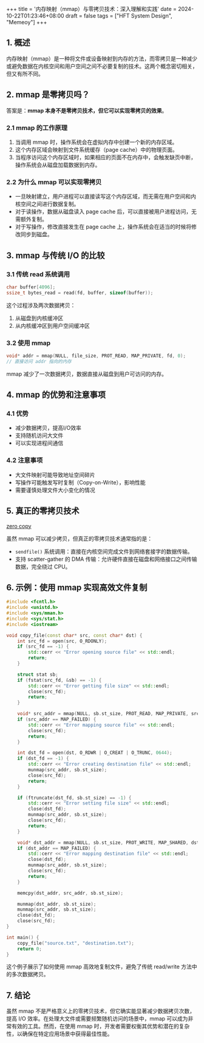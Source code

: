 +++
title = '内存映射（mmap）与零拷贝技术：深入理解和实践'
date = 2024-10-22T01:23:46+08:00
draft = false
tags = ["HFT System Design", "Memeoy"]
+++
## 1. 概述

内存映射（mmap）是一种将文件或设备映射到内存的方法，而零拷贝是一种减少或避免数据在内核空间和用户空间之间不必要复制的技术。这两个概念密切相关，但又有所不同。

## 2. mmap 是零拷贝吗？

答案是：**mmap 本身不是零拷贝技术，但它可以实现零拷贝的效果**。

### 2.1 mmap 的工作原理

1. 当调用 mmap 时，操作系统会在虚拟内存中创建一个新的内存区域。
2. 这个内存区域会映射到文件系统缓存（page cache）中的物理页面。
3. 当程序访问这个内存区域时，如果相应的页面不在内存中，会触发缺页中断，操作系统会从磁盘加载数据到内存。

### 2.2 为什么 mmap 可以实现零拷贝

- 一旦映射建立，用户进程可以直接读写这个内存区域，而无需在用户空间和内核空间之间进行数据复制。
- 对于读操作，数据从磁盘读入 page cache 后，可以直接被用户进程访问，无需额外复制。
- 对于写操作，修改直接发生在 page cache 上，操作系统会在适当的时候将修改同步到磁盘。

## 3. mmap 与传统 I/O 的比较

### 3.1 传统 read 系统调用

```cpp
char buffer[4096];
ssize_t bytes_read = read(fd, buffer, sizeof(buffer));
```

这个过程涉及两次数据拷贝：
1. 从磁盘到内核缓冲区
2. 从内核缓冲区到用户空间缓冲区

### 3.2 使用 mmap

```cpp
void* addr = mmap(NULL, file_size, PROT_READ, MAP_PRIVATE, fd, 0);
// 直接访问 addr 指向的内存
```

mmap 减少了一次数据拷贝，数据直接从磁盘到用户可访问的内存。

## 4. mmap 的优势和注意事项

### 4.1 优势
- 减少数据拷贝，提高I/O效率
- 支持随机访问大文件
- 可以实现进程间通信

### 4.2 注意事项
- 大文件映射可能导致地址空间碎片
- 写操作可能触发写时复制（Copy-on-Write），影响性能
- 需要谨慎处理文件大小变化的情况

## 5. 真正的零拷贝技术

[zero copy](https://xiaolincoding.com/os/8_network_system/zero_copy.html)

虽然 mmap 可以减少拷贝，但真正的零拷贝技术通常指的是：

- `sendfile()` 系统调用：直接在内核空间完成文件到网络套接字的数据传输。
- 支持 scatter-gather 的 DMA 传输：允许硬件直接在磁盘和网络接口之间传输数据，完全绕过 CPU。

## 6. 示例：使用 mmap 实现高效文件复制

```cpp
#include <fcntl.h>
#include <unistd.h>
#include <sys/mman.h>
#include <sys/stat.h>
#include <iostream>

void copy_file(const char* src, const char* dst) {
    int src_fd = open(src, O_RDONLY);
    if (src_fd == -1) {
        std::cerr << "Error opening source file" << std::endl;
        return;
    }

    struct stat sb;
    if (fstat(src_fd, &sb) == -1) {
        std::cerr << "Error getting file size" << std::endl;
        close(src_fd);
        return;
    }

    void* src_addr = mmap(NULL, sb.st_size, PROT_READ, MAP_PRIVATE, src_fd, 0);
    if (src_addr == MAP_FAILED) {
        std::cerr << "Error mapping source file" << std::endl;
        close(src_fd);
        return;
    }

    int dst_fd = open(dst, O_RDWR | O_CREAT | O_TRUNC, 0644);
    if (dst_fd == -1) {
        std::cerr << "Error creating destination file" << std::endl;
        munmap(src_addr, sb.st_size);
        close(src_fd);
        return;
    }

    if (ftruncate(dst_fd, sb.st_size) == -1) {
        std::cerr << "Error setting file size" << std::endl;
        close(dst_fd);
        munmap(src_addr, sb.st_size);
        close(src_fd);
        return;
    }

    void* dst_addr = mmap(NULL, sb.st_size, PROT_WRITE, MAP_SHARED, dst_fd, 0);
    if (dst_addr == MAP_FAILED) {
        std::cerr << "Error mapping destination file" << std::endl;
        close(dst_fd);
        munmap(src_addr, sb.st_size);
        close(src_fd);
        return;
    }

    memcpy(dst_addr, src_addr, sb.st_size);

    munmap(dst_addr, sb.st_size);
    munmap(src_addr, sb.st_size);
    close(dst_fd);
    close(src_fd);
}

int main() {
    copy_file("source.txt", "destination.txt");
    return 0;
}
```

这个例子展示了如何使用 mmap 高效地复制文件，避免了传统 read/write 方法中的多次数据拷贝。

## 7. 结论

虽然 mmap 不是严格意义上的零拷贝技术，但它确实能显著减少数据拷贝次数，提高 I/O 效率。在处理大文件或需要频繁随机访问的场景中，mmap 可以成为非常有效的工具。然而，在使用 mmap 时，开发者需要权衡其优势和潜在的复杂性，以确保在特定应用场景中获得最佳性能。